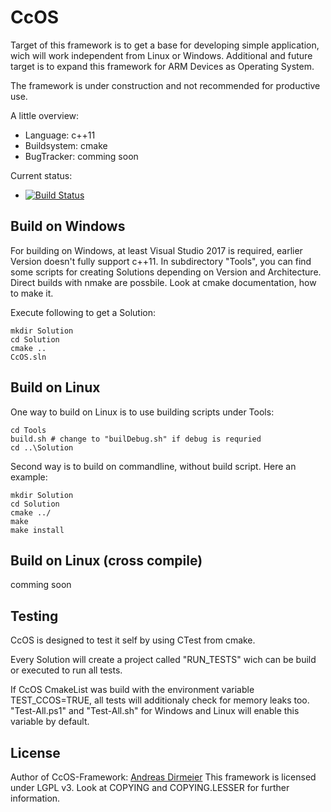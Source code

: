 # CcOS

Target of this framework is to get a base for developing simple application, wich will work independent from Linux or Windows.
Additional and future target is to expand this framework for ARM Devices as Operating System.

The framework is under construction and not recommended for productive use.

A little overview:
* Language: c++11
* Buildsystem: cmake
* BugTracker: comming soon

Current status:
 * [![Build Status](https://travis-ci.org/AndyD87/CcOS.svg?branch=master)](https://travis-ci.org/AndyD87/CcOS)

## Build on Windows

For building on Windows, at least Visual Studio 2017 is required, earlier Version doesn't fully support c++11.
In subdirectory "Tools", you can find some scripts for creating Solutions depending on Version and Architecture.
Direct builds with nmake are possbile. Look at cmake documentation, how to make it.

Execute following to get a Solution:

    mkdir Solution
    cd Solution
    cmake ..
    CcOS.sln
    
## Build on Linux

One way to build on Linux is to use building scripts under Tools:

    cd Tools
    build.sh # change to "builDebug.sh" if debug is requried
    cd ..\Solution

Second way is to build on commandline, without build script.
Here an example:

    mkdir Solution
    cd Solution
    cmake ../
    make
    make install
  
## Build on Linux (cross compile)

comming soon

## Testing

CcOS is designed to test it self by using CTest from cmake.

Every Solution will create a project called "RUN_TESTS" wich can be build or executed to run all tests.

If CcOS CmakeList was build with the environment variable TEST_CCOS=TRUE, all tests will additionaly check for memory leaks too.  
"Test-All.ps1" and "Test-All.sh" for Windows and Linux will enable this variable by default.

## License

Author of CcOS-Framework: [Andreas Dirmeier](http://adirmeier.de)
This framework is licensed under LGPL v3. Look at COPYING and COPYING.LESSER for further information.
